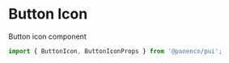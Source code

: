# Button Icon

Button icon component

```js
import { ButtonIcon, ButtonIconProps } from '@panenco/pui';
```

<!-- STORY -->

